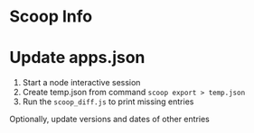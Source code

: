 Scoop Info
==========

# Update apps.json

1. Start a node interactive session
2. Create temp.json from command `scoop export > temp.json`
3. Run the `scoop_diff.js` to print missing entries

Optionally, update versions and dates of other entries

